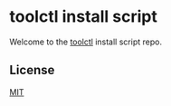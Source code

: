 # toolctl install script

Welcome to the [toolctl](https://github.com/toolctl/toolctl) install script repo.

## License

[MIT](LICENSE)
